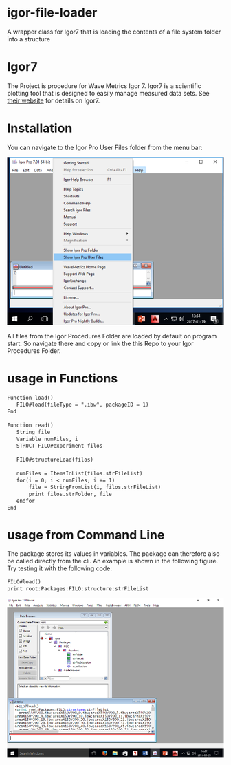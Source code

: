 # igor-file-loader
A wrapper class for Igor7 that is loading the contents of a file system folder into a structure

# Igor7
The Project is procedure for Wave Metrics Igor 7. Igor7 is a scientific plotting tool that is designed to easily manage measured data sets. See [their website](http://www.wavemetrics.com/products/igorpro/igorpro.htm) for details on Igor7.

# Installation
You can navigate to the Igor Pro User Files folder from the menu bar:

![Igor Pro User Files Folder](images/installation-igor-procedures-folder.png?raw=true "Show Igor Procedures Folder in Igor7")

All files from the Igor Procedures Folder are loaded by default on program start. So navigate there and copy or link the this Repo to your Igor Procedures Folder. 

# usage in Functions
 ```
Function load()
    FILO#load(fileType = ".ibw", packageID = 1)
End

Function read()
	String file
	Variable numFiles, i
	STRUCT FILO#experiment filos

    FILO#structureLoad(filos)

	numFiles = ItemsInList(filos.strFileList)
	for(i = 0; i < numFiles; i += 1)
		file = StringFromList(i, filos.strFileList)
		print filos.strFolder, file
	endfor
End
```

# usage from Command Line
The package stores its values in variables. The package can therefore also be called directly from the cli. An example is shown in the following figure.
Try testing it with the following code:

 ```
FILO#load()
print root:Packages:FILO:structure:strFileList
```

![Igor Pro User Files Folder](images/igor-command-line.png?raw=true "call from igor cli")

